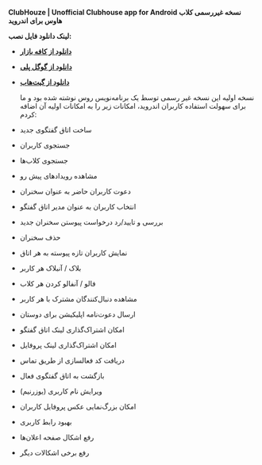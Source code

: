 

  
**ClubHouze | Unofficial Clubhouse app for Android
نسخه غیررسمی کلاب هاوس برای اندروید**  
  
**لینک دانلود فایل نصب:**
- **[دانلود از کافه بازار](https://cafebazaar.ir/app/ir.miladnouri.houseclub)**
- **[دانلود از گوگل پلی ](https://play.google.com/store/apps/details?id=ir.miladnouri.houseclub)**
- **[دانلود از گیت‌هاب](https://github.com/miladnouri/Houseclub/releases)**  
    
    
    نسخه اولیه این نسخه غیر رسمی توسط یک برنامه‌نویس روس نوشته شده بود و ما برای سهولت استفاده کاربران اندروید، امکانات زیر را به امکانات اولیه آن اضافه کردم:  
  


- ساخت اتاق گفتگوی جدید
- جستجوی کاربران
- جستجوی کلاب‌ها
- مشاهده رویدادهای پیش رو
- دعوت کاربران حاضر به عنوان سخنران
- انتخاب کاربران به عنوان مدیر اتاق گفتگو
- بررسی و تایید/رد درخواست پیوستن سخنران جدید
- حذف سخنران
- نمایش کاربران تازه پیوسته به هر اتاق
- بلاک / آنبلاک هر کاربر
- فالو / آنفالو کردن هر کلاب
- مشاهده دنبال‌کنندگان مشترک با هر کاربر
- ارسال دعوت‌نامه اپلیکیشن برای دوستان
- امکان اشتراک‌گذاری لینک اتاق گفتگو
- امکان اشتراک‌گذاری لینک پروفایل
- دریافت کد فعالسازی از طریق تماس
- بازگشت به اتاق گفتگوی فعال
- ویرایش نام کاربری (یوزرنیم)
- امکان بزرگ‌نمایی عکس پروفایل کاربران
- بهبود رابط کاربری
- رفع اشکال صفحه اعلان‌ها
- رفع برخی اشکالات دیگر
